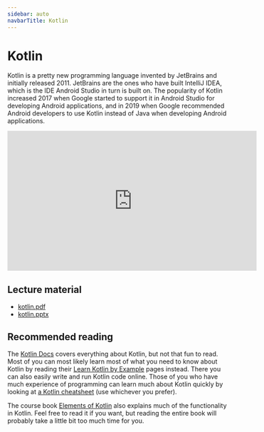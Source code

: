 ```yaml
---
sidebar: auto
navbarTitle: Kotlin
---
```


# Kotlin
Kotlin is a pretty new programming language invented by JetBrains and initially released 2011. JetBrains are the ones who have built IntelliJ IDEA, which is the IDE Android Studio in turn is built on. The popularity of Kotlin increased 2017 when Google started to support it in Android Studio for developing Android applications, and in 2019 when Google recommended Android developers to use Kotlin instead of Java when developing Android applications.

<iframe width="560" height="314" src="https://www.youtube.com/embed/ojC-Iic8BH4" frameborder="0" allow="accelerometer; autoplay; clipboard-write; encrypted-media; gyroscope; picture-in-picture" allowfullscreen></iframe>

## Lecture material
* [kotlin.pdf](kotlin.pdf)
* [kotlin.pptx](kotlin.pptx)

## Recommended reading
The [Kotlin Docs](https://kotlinlang.org/docs/home.html) covers everything about Kotlin, but not that fun to read. Most of you can most likely learn most of what you need to know about Kotlin by reading their [Learn Kotlin by Example](https://play.kotlinlang.org/byExample/overview) pages instead. There you can also easily write and run Kotlin code online. Those of you who have much experience of programming can learn much about Kotlin quickly by looking at [a Kotlin cheatsheet](https://devhints.io/kotlin) (use whichever you prefer).

The course book [Elements of Kotlin](https://commonsware.com/Kotlin/) also explains much of the functionality in Kotlin. Feel free to read it if you want, but reading the entire book will probably take a little bit too much time for you.